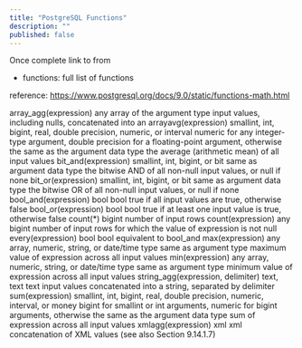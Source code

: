 ```yaml
---
title: "PostgreSQL Functions"
description: ""
published: false
---
```

Once complete link to from
 - functions: full list of functions
 
reference:
https://www.postgresql.org/docs/9.0/static/functions-math.html



array_agg(expression)	any	array of the argument type	input values, including nulls, concatenated into an arrayavg(expression)		smallint, int, bigint, real, double precision, numeric, or interval    numeric for any integer-type argument, double precision for a floating-point argument, otherwise the same as the argument data type the average (arithmetic mean) of all input values
bit_and(expression)	smallint, int, bigint, or bit	    same as argument data type	       the bitwise AND of all non-null input values, or null if none
bit_or(expression)	smallint, int, bigint, or bit	    same as argument data type	       the bitwise OR of all non-null input values, or null if none
bool_and(expression)	bool	  bool true if all input values are true, otherwise false
bool_or(expression)	bool	  bool true if at least one input value is true, otherwise false
count(*)		 	  bigint    number of input rows
count(expression)		  any	    bigint number of input rows for which the value of expression is not null
every(expression)		  bool	    bool   equivalent to bool_and
max(expression)			  any array, numeric, string, or date/time type	same as argument type	maximum value of expression across all input values
min(expression)			  any array, numeric, string, or date/time type	same as argument type	minimum value of expression across all input values
string_agg(expression, delimiter) text, text text     input values concatenated into a string, separated by delimiter
sum(expression)	       smallint, int, bigint, real, double precision, numeric, interval, or money	 bigint for smallint or int arguments, numeric for bigint arguments, otherwise the same as the argument data type sum of expression across all input values
xmlagg(expression)     xml	 xml  concatenation of XML values (see also Section 9.14.1.7)
